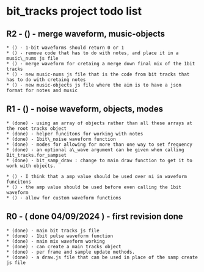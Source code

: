 # bit_tracks project todo list

## R2 - () - merge waveform, music-objects
    * () - 1-bit waveforms should return 0 or 1
    * () - remove code that has to do with notes, and place it in a music\_nums js file
    * () - merge waveform for cretaing a merge down final mix of the 1bit tracks
    * () - new music-nums js file that is the code from bit tracks that has to do with cretaing notes
    * () - new music-objects js file where the aim is to have a json format for notes and music
        

## R1 - () - noise waveform, objects, modes
    * (done) - using an array of objects rather than all these arrays at the root tracks object
    * (done) - helper funcitons for working with notes
    * (done) - 1bit\_noise waveform function
    * (done) - modes for allowing for more than one way to set frequency
    * (done) - an optional a\_wave argument can be given when calling Bit_tracks.for_sampset         
    * (done) - bit_samp_draw : change to main draw function to get it to work with objects.       
        
    * () - I think that a amp value should be used over ni in waveform funcitons
    * () - the amp value should be used before even calling the 1bit waveform
    * () - allow for custom waveform functions

## R0 - ( done 04/09/2024 ) - first revision done
    * (done) - main bit tracks js file
    * (done) - 1bit pulse waveform function
    * (done) - main mix waveform working
    * (done) - can create a main tracks object
    * (done) - per frame and sample update methods.
    * (done) - a draw.js file that can be used in place of the samp create js file

